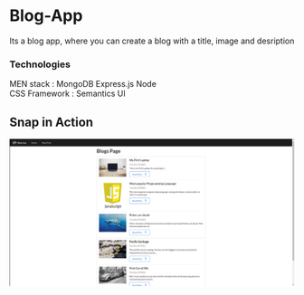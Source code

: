 # Blog-App
Its a blog app, where you can create a blog with a title, image and desription
### Technologies
MEN stack : MongoDB Express.js Node <br> 
CSS Framework : Semantics UI
## Snap in Action
![image](./public/snap.png)
